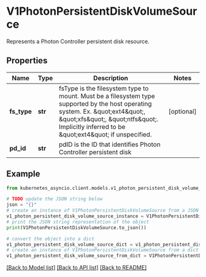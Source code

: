 # V1PhotonPersistentDiskVolumeSource

Represents a Photon Controller persistent disk resource.

## Properties

Name | Type | Description | Notes
------------ | ------------- | ------------- | -------------
**fs_type** | **str** | fsType is the filesystem type to mount. Must be a filesystem type supported by the host operating system. Ex. \&quot;ext4\&quot;, \&quot;xfs\&quot;, \&quot;ntfs\&quot;. Implicitly inferred to be \&quot;ext4\&quot; if unspecified. | [optional] 
**pd_id** | **str** | pdID is the ID that identifies Photon Controller persistent disk | 

## Example

```python
from kubernetes_asyncio.client.models.v1_photon_persistent_disk_volume_source import V1PhotonPersistentDiskVolumeSource

# TODO update the JSON string below
json = "{}"
# create an instance of V1PhotonPersistentDiskVolumeSource from a JSON string
v1_photon_persistent_disk_volume_source_instance = V1PhotonPersistentDiskVolumeSource.from_json(json)
# print the JSON string representation of the object
print(V1PhotonPersistentDiskVolumeSource.to_json())

# convert the object into a dict
v1_photon_persistent_disk_volume_source_dict = v1_photon_persistent_disk_volume_source_instance.to_dict()
# create an instance of V1PhotonPersistentDiskVolumeSource from a dict
v1_photon_persistent_disk_volume_source_from_dict = V1PhotonPersistentDiskVolumeSource.from_dict(v1_photon_persistent_disk_volume_source_dict)
```
[[Back to Model list]](../README.md#documentation-for-models) [[Back to API list]](../README.md#documentation-for-api-endpoints) [[Back to README]](../README.md)


